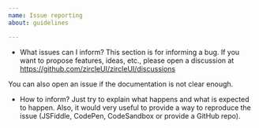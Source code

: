 ```yaml
---
name: Issue reporting
about: guidelines

---
```


* What issues can I inform?
This section is for informing a bug. If you want to propose features, ideas, etc., please open a discussion at https://github.com/zircleUI/zircleUI/discussions 

You can also open an issue if the documentation is not clear enough.

* How to inform?
Just try to explain what happens and what is expected to happen. Also, it would very useful to provide a way to reproduce the issue (JSFiddle, CodePen, CodeSandbox or provide a GitHub repo).

